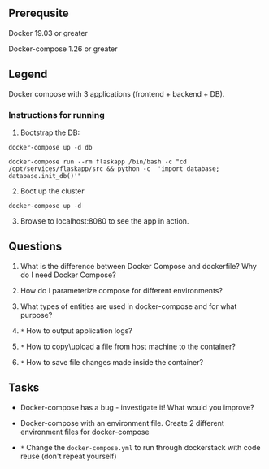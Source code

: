 ## Prerequsite

Docker 19.03 or greater

Docker-compose 1.26 or greater

## Legend

Docker compose with 3 applications (frontend + backend + DB).

### Instructions for running

1. Bootstrap the DB:

`docker-compose up -d db`

`docker-compose run --rm flaskapp /bin/bash -c "cd /opt/services/flaskapp/src && python -c  'import database; database.init_db()'"`

2. Boot up the cluster

`docker-compose up -d`

3. Browse to localhost:8080 to see the app in action.

## Questions

1. What is the difference between Docker Compose and dockerfile? Why do I need Docker Compose?

2. How do I parameterize compose for different environments?

3. What types of entities are used in docker-compose and for what purpose?

4. `*` How to output application logs?

4. `*` How to copy\upload a file from host machine to the container?

5. `*` How to save file changes made inside the container?


## Tasks

* Docker-compose has a bug - investigate it! What would you improve?

* Docker-compose with an environment file. Create 2 different environment files for docker-compose

* `*` Change the `docker-compose.yml` to run through dockerstack with code reuse (don't repeat yourself)

